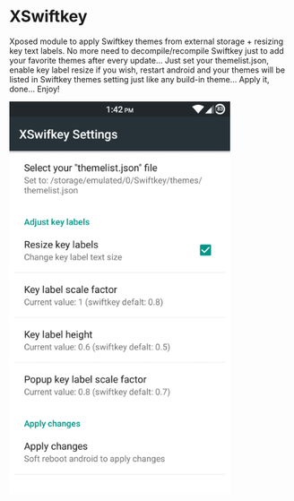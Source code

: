 # XSwiftkey
Xposed module to apply Swiftkey themes from external storage + resizing key text labels. No more need to decompile/recompile Swiftkey just to add your favorite themes after every update...
Just set your themelist.json, enable key label resize if you wish, restart android and your themes will be listed in Swiftkey themes setting just like any build-in theme... Apply it, done...
Enjoy!


![Screenshot](/Screenshot.png)
